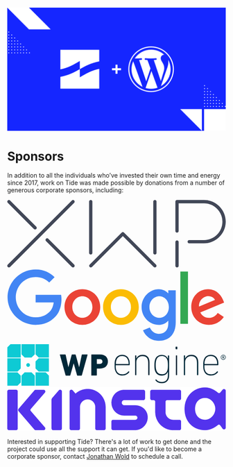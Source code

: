 ![](images/tide-wp.png)

# Sponsors

In addition to all the individuals who’ve invested their own time and energy since 2017, work on Tide was made possible by donations from a number of generous corporate sponsors, including:

<div class="logo-grid">
    <div class="logo xwp">
        <svg width="100%" height="100%" viewBox="0 0 860 267" version="1.1" xmlns="http://www.w3.org/2000/svg" xmlns:xlink="http://www.w3.org/1999/xlink" xml:space="preserve" style="fill-rule:evenodd;clip-rule:evenodd;stroke-linejoin:round;stroke-miterlimit:1.41421;"><g><path d="M263.379,12.011l-252.387,252.386c-2.514,2.515 -6.591,2.515 -9.107,0c-2.514,-2.514 -2.514,-6.593 0,-9.107l252.387,-252.386c2.514,-2.515 6.593,-2.515 9.107,0c2.515,2.515 2.515,6.593 0,9.107Z" style="fill:#414757;fill-rule:nonzero;"/><path d="M114.062,105.882l-102.999,-102.999c-2.528,-2.529 -6.627,-2.529 -9.155,0c-2.528,2.528 -2.528,6.627 0,9.155l102.999,102.999c2.528,2.529 6.627,2.529 9.155,0c2.529,-2.528 2.529,-6.627 0,-9.155Z" style="fill:#414757;fill-rule:nonzero;"/><path d="M152.391,162.522l101.853,101.853c2.529,2.528 6.629,2.528 9.156,0c2.528,-2.527 2.528,-6.627 0,-9.154l-101.853,-101.855c-2.529,-2.528 -6.627,-2.528 -9.156,0c-2.528,2.528 -2.528,6.627 0,9.156Z" style="fill:#414757;fill-rule:nonzero;"/><path d="M585.456,255.033l-126.368,-126.369c-2.276,-2.275 -5.965,-2.275 -8.241,0l-126.368,126.369c-2.465,2.464 -2.83,6.522 -0.496,9.112c2.488,2.764 6.75,2.848 9.345,0.251l121.639,-121.638l121.64,121.638c2.595,2.597 6.856,2.513 9.344,-0.251c2.334,-2.59 1.972,-6.646 -0.495,-9.112Z" style="fill:#414757;fill-rule:nonzero;"/><path d="M322.149,208.898l0,-201.472c0,-3.555 2.882,-6.438 6.439,-6.438c3.557,0 6.44,2.883 6.44,6.438l0,201.472c0,3.557 -2.883,6.44 -6.44,6.44c-3.557,0 -6.439,-2.883 -6.439,-6.44Z" style="fill:#414757;fill-rule:nonzero;"/><path d="M574.721,208.898l0,-201.472c0,-3.555 2.883,-6.438 6.44,-6.438c3.557,0 6.439,2.883 6.439,6.438l0,201.472c0,3.557 -2.882,6.44 -6.439,6.44c-3.557,0 -6.44,-2.883 -6.44,-6.44Z" style="fill:#414757;fill-rule:nonzero;"/><path d="M661.807,259.844l0,-93.556c0,-3.557 2.882,-6.44 6.439,-6.44c3.557,0 6.44,2.883 6.44,6.44l0,93.556c0,3.557 -2.883,6.439 -6.44,6.439c-3.557,0 -6.439,-2.882 -6.439,-6.439Z" style="fill:#414757;fill-rule:nonzero;"/><path d="M774.736,0.987l-106.489,0c-3.557,0 -6.441,2.885 -6.441,6.442l0,115.246c0,3.557 2.884,6.44 6.44,6.44c3.557,0 6.439,-2.883 6.439,-6.44l0,-108.81l100.032,0.058c0.007,0 0.012,-0.001 0.019,-0.001c39.883,0 72.329,32.447 72.329,72.329c0,39.883 -32.446,72.331 -72.329,72.331l-58.391,0.033c-3.562,0.001 -6.448,2.889 -6.448,6.45c0,3.564 2.89,6.451 6.452,6.451l56.984,0c46.758,0 85.876,-37.055 86.655,-83.807c0.798,-47.757 -37.677,-86.722 -85.252,-86.722Z" style="fill:#414757;fill-rule:nonzero;"/></g></svg>
    </div>
    <div class="logo google">
        <svg xmlns="http://www.w3.org/2000/svg" viewBox="0 0 272 92">
            <path fill="#EA4335" d="M115.75 47.18c0 12.77-9.99 22.18-22.25 22.18s-22.25-9.41-22.25-22.18C71.25 34.32 81.24 25 93.5 25s22.25 9.32 22.25 22.18zm-9.74 0c0-7.98-5.79-13.44-12.51-13.44S80.99 39.2 80.99 47.18c0 7.9 5.79 13.44 12.51 13.44s12.51-5.55 12.51-13.44z"/>
            <path fill="#FBBC05" d="M163.75 47.18c0 12.77-9.99 22.18-22.25 22.18s-22.25-9.41-22.25-22.18c0-12.85 9.99-22.18 22.25-22.18s22.25 9.32 22.25 22.18zm-9.74 0c0-7.98-5.79-13.44-12.51-13.44s-12.51 5.46-12.51 13.44c0 7.9 5.79 13.44 12.51 13.44s12.51-5.55 12.51-13.44z"/>
            <path fill="#4285F4" d="M209.75 26.34v39.82c0 16.38-9.66 23.07-21.08 23.07-10.75 0-17.22-7.19-19.66-13.07l8.48-3.53c1.51 3.61 5.21 7.87 11.17 7.87 7.31 0 11.84-4.51 11.84-13v-3.19h-.34c-2.18 2.69-6.38 5.04-11.68 5.04-11.09 0-21.25-9.66-21.25-22.09 0-12.52 10.16-22.26 21.25-22.26 5.29 0 9.49 2.35 11.68 4.96h.34v-3.61h9.25zm-8.56 20.92c0-7.81-5.21-13.52-11.84-13.52-6.72 0-12.35 5.71-12.35 13.52 0 7.73 5.63 13.36 12.35 13.36 6.63 0 11.84-5.63 11.84-13.36z"/>
            <path fill="#34A853" d="M225 3v65h-9.5V3h9.5z"/>
            <path fill="#EA4335" d="M262.02 54.48l7.56 5.04c-2.44 3.61-8.32 9.83-18.48 9.83-12.6 0-22.01-9.74-22.01-22.18 0-13.19 9.49-22.18 20.92-22.18 11.51 0 17.14 9.16 18.98 14.11l1.01 2.52-29.65 12.28c2.27 4.45 5.8 6.72 10.75 6.72 4.96 0 8.4-2.44 10.92-6.14zm-23.27-7.98l19.82-8.23c-1.09-2.77-4.37-4.7-8.23-4.7-4.95 0-11.84 4.37-11.59 12.93z"/>
            <path fill="#4285F4" d="M35.29 41.41V32H67c.31 1.64.47 3.58.47 5.68 0 7.06-1.93 15.79-8.15 22.01-6.05 6.3-13.78 9.66-24.02 9.66C16.32 69.35.36 53.89.36 34.91.36 15.93 16.32.47 35.3.47c10.5 0 17.98 4.12 23.6 9.49l-6.64 6.64c-4.03-3.78-9.49-6.72-16.97-6.72-13.86 0-24.7 11.17-24.7 25.03 0 13.86 10.84 25.03 24.7 25.03 8.99 0 14.11-3.61 17.39-6.89 2.66-2.66 4.41-6.46 5.1-11.65l-22.49.01z"/>
        </svg>
    </div>
    <div class="logo wp-engine">
        <svg xmlns="http://www.w3.org/2000/svg" viewBox="0 0 268.3 51">
            <path fill="#0ECAD4" d="M17.4 51h16.4V38.6l-4-4h-8.5l-3.9 4m21.2-21.3l-3.9 3.9v8.6l3.9 3.9h12.5V17.3M33.8 0H17.4v12.5l3.9 3.9h8.5l4-3.9M51.1 51V38.6l-3.9-4H34.7V51M4 0L.1 3.9v12.5h16.4V0m18.2 0v12.5l3.9 3.9h12.5V0M25.6 27.9c-1.3 0-2.3-1.1-2.3-2.3 0-1.3 1.1-2.3 2.3-2.3 1.3 0 2.3 1.1 2.3 2.3 0 1.2-1 2.3-2.3 2.3zm-9.1-10.6H.1v16.4h12.4l4-3.9m0 8.8l-4-4H.1V51h12.4l4-3.9" fill="#40BAC8"></path>
            <path fill="#002838" d="M86.2 38.6c-.3 0-.4-.1-.5-.4l-4.1-14.5h-.1l-4.1 14.5c-.1.3-.2.4-.5.4h-4.8c-.3 0-.4-.1-.5-.4l-7-25.2c0-.2 0-.4.3-.4h6.3c.3 0 .5.2.5.4L75 28.1h.1l4-15.1c.1-.3.2-.4.5-.4h3.9c.3 0 .4.1.5.4l4.2 15.1h.1L91.5 13c0-.2.2-.4.5-.4h6.3c.2 0 .3.2.3.4l-7 25.2c-.1.3-.2.4-.5.4h-4.9zm17.4 0c-.2 0-.4-.2-.4-.4V13c0-.2.2-.4.4-.4H114c6.3 0 9.6 3.6 9.6 8.6s-3.3 8.7-9.6 8.7h-3.8c-.2 0-.2.1-.2.2v8c0 .2-.2.4-.4.4h-6zm13.3-17.3c0-1.8-1.2-2.9-3.3-2.9h-3.4c-.2 0-.2.1-.2.2V24c0 .2.1.2.2.2h3.4c2.1 0 3.3-1.2 3.3-2.9zm15.6 10.9c-.5-1.4-.7-3.1-.7-6.5 0-3.3.3-5.1.7-6.5 1.3-4.1 4.5-6.2 8.6-6.2 4.2 0 7.3 2.1 8.6 6.2.5 1.4.7 3 .7 6.1 0 .3-.2.5-.6.5h-16.3c-.2 0-.3.2-.3.4 0 2.7.2 4.2.6 5.5 1.2 3.7 3.9 5.3 7.5 5.3 3.4 0 5.9-1.5 7.4-3.5.2-.3.5-.3.7-.1l.3.3c.3.2.3.5.1.7-1.7 2.4-4.6 4.1-8.4 4.1-4.5 0-7.5-2.1-8.9-6.3zm16.2-7.8c.2 0 .3-.1.3-.3 0-1.7-.2-3.1-.6-4.3-1.1-3.5-3.7-5.3-7.2-5.3s-6.1 1.7-7.2 5.3c-.4 1.2-.6 2.5-.6 4.3 0 .2.1.3.3.3h15zM173.6 38c-.3 0-.5-.2-.5-.5V22.9c0-5.8-2.4-8.3-7.1-8.3-4.1 0-7.5 2.8-7.5 7.6v15.4c0 .3-.2.5-.5.5h-.5c-.3 0-.5-.2-.5-.5V14.2c0-.3.2-.5.5-.5h.5c.3 0 .5.2.5.5v3.4h.1c1.2-2.8 4-4.5 7.5-4.5 5.5 0 8.6 3.1 8.6 9.4v15c0 .3-.2.5-.5.5h-.6zm8.4 6.3c-.2-.3-.2-.6.1-.7l.4-.3c.3-.2.5-.1.7.2 1.4 1.8 3.5 2.9 6.5 2.9 4.6 0 7.6-2.3 7.6-8.3V34h-.1c-1.2 2.7-3.3 4.6-7.6 4.6-4.1 0-6.9-2.2-8.1-5.8-.6-1.7-.8-3.9-.8-6.9 0-3 .3-5.2.8-6.9 1.2-3.6 4-5.8 8.1-5.8 4.3 0 6.4 1.9 7.6 4.6h.1v-3.5c0-.3.2-.5.5-.5h.5c.3 0 .5.2.5.5v23.9c0 6.7-3.6 9.7-9.2 9.7-3.5-.1-6.4-1.7-7.6-3.6zm14.6-12.1c.5-1.5.7-3.3.7-6.4 0-3-.2-4.9-.7-6.4-1.2-3.6-3.8-4.9-6.8-4.9-3.3 0-5.7 1.6-6.7 4.8-.5 1.5-.8 3.6-.8 6.4 0 2.8.3 4.9.8 6.4 1.1 3.2 3.4 4.8 6.7 4.8 3 .2 5.7-1.1 6.8-4.7zm10.6-26.1c-.3 0-.5-.2-.5-.5v-2c0-.3.2-.5.5-.5h1.2c.3 0 .5.2.5.5v2.1c0 .3-.2.5-.5.5h-1.2zm.4 31.9c-.3 0-.5-.2-.5-.5V14.2c0-.3.2-.5.5-.5h.5c.3 0 .5.2.5.5v23.3c0 .3-.2.5-.5.5h-.5zm25.9 0c-.3 0-.5-.2-.5-.5V22.9c0-5.8-2.4-8.3-7.1-8.3-4.1 0-7.5 2.8-7.5 7.6v15.4c0 .3-.2.5-.5.5h-.5c-.3 0-.5-.2-.5-.5V14.2c0-.3.2-.5.5-.5h.5c.3 0 .5.2.5.5v3.4h.1c1.2-2.8 4-4.5 7.5-4.5 5.5 0 8.6 3.1 8.6 9.4v15c0 .3-.2.5-.5.5h-.6zm7.9-5.8c-.5-1.4-.7-3.1-.7-6.5 0-3.3.3-5.1.7-6.5 1.3-4.1 4.5-6.2 8.6-6.2 4.2 0 7.3 2.1 8.6 6.2.5 1.4.7 3 .7 6.1 0 .3-.2.5-.6.5h-16.3c-.2 0-.3.2-.3.4 0 2.7.2 4.2.6 5.5 1.2 3.7 3.9 5.3 7.5 5.3 3.4 0 5.9-1.5 7.4-3.5.2-.3.5-.3.7-.1l.3.3c.3.2.3.5.1.7-1.7 2.4-4.6 4.1-8.4 4.1-4.5 0-7.6-2.1-8.9-6.3zm16.1-7.8c.2 0 .3-.1.3-.3 0-1.7-.2-3.1-.6-4.3-1.1-3.5-3.7-5.3-7.2-5.3s-6.1 1.7-7.2 5.3c-.4 1.2-.6 2.5-.6 4.3 0 .2.1.3.3.3h15zM262.3 16.1c0-1.7 1.3-3 3-3s3 1.3 3 3-1.3 3-3 3-3-1.3-3-3zm5.5 0c0-1.5-1.1-2.5-2.5-2.5-1.5 0-2.5 1.1-2.5 2.5 0 1.5 1.1 2.5 2.5 2.5s2.5-1 2.5-2.5zm-3.5 1.7c-.1 0-.1 0-.1-.1v-3.1c0-.1 0-.1.1-.1h1.2c.7 0 1.1.4 1.1 1 0 .4-.2.8-.7.9l.7 1.3c.1.1 0 .2-.1.2h-.3c-.1 0-.1-.1-.2-.1l-.7-1.3h-.7v1.2c0 .1-.1.1-.1.1h-.2zm1.8-2.4c0-.3-.2-.5-.6-.5h-.8v1h.8c.4 0 .6-.2.6-.5z"/>
        </svg>
    </div>
    <div class="logo kinsta">
        <img src="/images/kinsta-logo.png" alt="Kinsta">
    </div>
</div>

Interested in supporting Tide? There's a lot of work to get done and the project could use all the support it can get. If you'd like to become a corporate sponsor, contact <a href="mailto:howdy@jonathanwold.com?subject=Tide Sponsorship">Jonathan Wold</a> to schedule a call.
